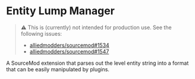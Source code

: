 # Entity Lump Manager 

> :warning: This is (currently) not intended for production use.  See the following issues:
> 
> - [alliedmodders/sourcemod#1534][issue_1534]
> - [alliedmodders/sourcemod#1547][issue_1547]

A SourceMod extension that parses out the level entity string into a format that can be easily
manipulated by plugins.

[issue_1534]: https://github.com/alliedmodders/sourcemod/issues/1534
[issue_1547]: https://github.com/alliedmodders/sourcemod/issues/1547
